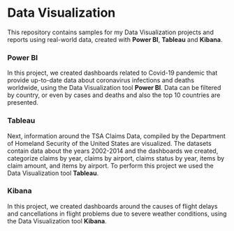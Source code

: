 # Data Visualization

This repository contains samples for my Data Visualization projects and reports using real-world data, created with 
**Power BI**, **Tableau** and **Kibana**.


### Power BI 

In this project, we created dashboards related to Covid-19 pandemic that provide up-to-date data about coronavirus
infections and deaths worldwide, using the Data Visualization tool **Power BI**. Data can be filtered by country,
or even by cases and deaths and also the top 10 countries are presented.  


### Tableau

Next, information around the TSA Claims Data, compiled by the Department of Homeland Security of the United States
are visualized. The datasets contain data about the years 2002-2014 and the dashboards we created, categorize claims
by year, claims by airport, claims status by year, items by claim amount, and items by airport. To perform this project
we used the Data Visualization tool **Tableau**. 


### Kibana

In this project, we created dashboards around the causes of flight delays and cancellations in flight problems due to severe weather conditions, using the Data Visualization tool **Kibana**.
